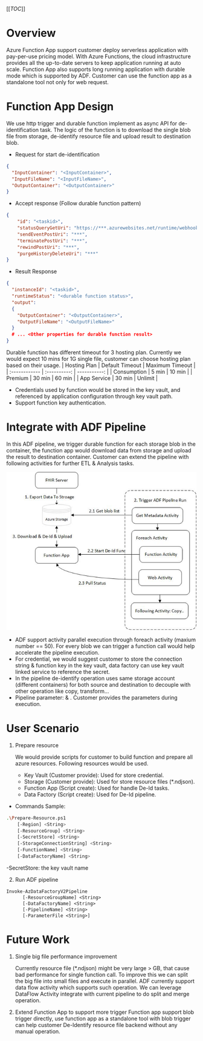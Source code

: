 [[_TOC_]]

# Overview
Azure Function App support customer deploy serverless application with pay-per-use pricing model. With Azure Functions, the cloud infrastructure provides all the up-to-date servers to keep application running at auto scale. Function App also supports long running application with durable mode which is supported by ADF. Customer can use the function app as a standalone tool not only for web request.

# Function App Design
We use http trigger and durable function implement as async API for de-identification task. The logic of the function is to download the single blob file from storage, de-identify resource file and upload result to destination blob.

* Request for start de-identification
```json
{ 
  "InputContainer": "<InputContainer>", 
  "InputFileName": "<InputFileName>",  
  "OutputContainer": "<OutputContainer>"
}
```

* Accept response (Follow durable function pattern)
```json
{
    "id": "<taskid>",
    "statusQueryGetUri": "https://***.azurewebsites.net/runtime/webhooks/durabletask/instances/**?taskHub=DurableFunctionsHub&connection=Storage&code=*****",
    "sendEventPostUri": "***",
    "terminatePostUri": "***",
    "rewindPostUri": "***",
    "purgeHistoryDeleteUri": "***"
}
```

* Result Response
```json
{
  "instanceId": "<taskid>",
  "runtimeStatus": "<durable function status>",
  "output": 
  {
    "OutputContainer": "<OutputContainer>",
    "OutputFileName": "<OutputFileName>"
  }
  # ... <Other properties for durable function result>
}
```

Durable function has different timeout for 3 hosting plan. Currently we would expect 10 mins for 1G single file, customer can choose hosting plan based on their usage.
| Hosting Plan  | Default Timeout   | Maximum Timeout   |
| :------------ | :----------:      | -----------:      |
|  Consumption  | 5 min             | 10 min            |
|  Premium      | 30 min            | 60 min            |
|  App Service  | 30 min            | Unlimit           |

* Credentials used by function would be stored in the key vault, and referenced by application configuration through key vault path.
* Support function key authentication. 

# Integrate with ADF Pipeline
In this ADF pipeline, we trigger durable function for each storage blob in the container, the function app would download data from storage and upload the result to destination container. Customer can extend the pipeline with following activities for further ETL & Analysis tasks.

![ADF Pipeline.jpg](/.attachments/ADF%20Pipeline-54653e1f-fab7-40ac-8e1b-ef6418a2e9c9.jpg)

* ADF support activity parallel execution through foreach activity (maxium number == 50). For every blob we can trigger a function call would help accelerate the pipeline execution.
* For credential, we would suggest customer to store the connection string & function key in the key vault, data factory can use key vault linked service to reference the secret. 
* In the pipeline de-identify operation uses same storage account (different containers) for both source and destination to decouple with other operation like copy, transform... 
* Pipeline parameter: <SourceContainer> & <DestinationContainer>. Customer provides the parameters during execution.

# User Scenario
1. Prepare resource

   We would provide scripts for customer to build function and prepare all azure resources. Following resources would be used.
   - Key Vault (Customer provide): Used for store credential.
   - Storage (Customer provide): Used for store resource files (*.ndjson).
   - Function App (Script create): Used for handle De-Id tasks.
   - Data Factory (Script create): Used for De-Id pipeline.

* Commands Sample:
```sh
.\Prepare-Resource.ps1  
    [-Region] <String>
    [-ResourceGroup] <String> 
    [-SecretStore] <String>
    [-StorageConnectionString] <String>
    [-FunctionName] <String>
    [-DataFactoryName] <String>     
```
-SecretStore: the key vault name

2. Run ADF pipeline
```
Invoke-AzDataFactoryV2Pipeline
      [-ResourceGroupName] <String>
      [-DataFactoryName] <String>
      [-PipelineName] <String>
      [-ParameterFile <String>]
```

# Future Work
1. Single big file performance improvement

   Currently resource file (*.ndjson) might be very large > GB, that cause bad performance for single function call. To improve this we can split the big file into small files and execute in parallel. ADF currently support data flow activity which supports such operation. We can leverage DataFlow Activity integrate with current pipeline to do split and merge operation.

2. Extend Function App to support more trigger
   Function app support blob trigger directly, use function app as a standalone tool with blob trigger can help customer De-Identify resource file backend without any manual operation. 


   






